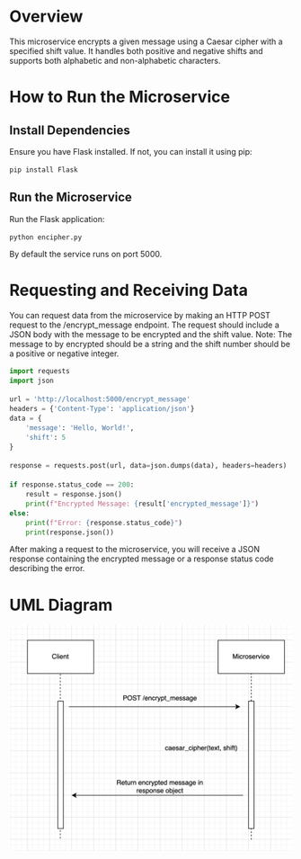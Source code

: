 

# Overview

This microservice encrypts a given message using a Caesar cipher with a specified shift value. It handles both positive and negative shifts and supports both alphabetic and non-alphabetic characters.

# How to Run the Microservice

## Install Dependencies

Ensure you have Flask installed. If not, you can install it using pip:

`pip install Flask`

## Run the Microservice

Run the Flask application:

`python encipher.py`

By default the service runs on port 5000.

# Requesting and Receiving Data

You can request data from the microservice by making an HTTP POST request to the /encrypt_message endpoint. The request should include a JSON body with the message to be encrypted and the shift value. Note: The message to by encrypted should be a string and the shift number should be a positive or negative integer.

```python
import requests
import json

url = 'http://localhost:5000/encrypt_message'
headers = {'Content-Type': 'application/json'}
data = {
    'message': 'Hello, World!',
    'shift': 5
}

response = requests.post(url, data=json.dumps(data), headers=headers)

if response.status_code == 200:
    result = response.json()
    print(f"Encrypted Message: {result['encrypted_message']}")
else:
    print(f"Error: {response.status_code}")
    print(response.json())

```

After making a request to the microservice, you will receive a JSON response containing the encrypted message or a response status code describing the error.

# UML Diagram

![uml diagram of functionality](uml_diagram.png)



